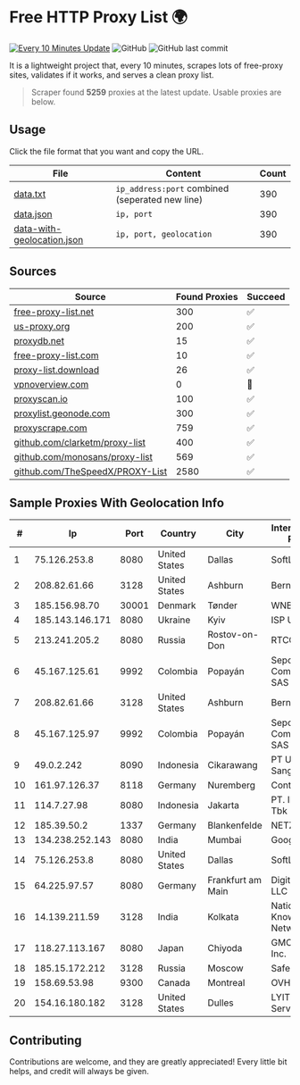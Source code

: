 
# Free HTTP Proxy List 🌍

[![Every 10 Minutes Update](https://github.com/mertguvencli/http-proxy-list/actions/workflows/main.yml/badge.svg?branch=main)](https://github.com/mertguvencli/http-proxy-list/actions/workflows/main.yml)
![GitHub](https://img.shields.io/github/license/mertguvencli/http-proxy-list)
![GitHub last commit](https://img.shields.io/github/last-commit/mertguvencli/http-proxy-list)

It is a lightweight project that, every 10 minutes, scrapes lots of free-proxy sites, validates if it works, and serves a clean proxy list.


> Scraper found **5259** proxies at the latest update. Usable proxies are below.

## Usage

Click the file format that you want and copy the URL.


|File|Content|Count|
|----|-------|-----|
|[data.txt](https://raw.githubusercontent.com/mertguvencli/http-proxy-list/main/proxy-list/data.txt)|`ip_address:port` combined (seperated new line)|390|
|[data.json](https://raw.githubusercontent.com/mertguvencli/http-proxy-list/main/proxy-list/data.json)|`ip, port`|390|
|[data-with-geolocation.json](https://raw.githubusercontent.com/mertguvencli/http-proxy-list/main/proxy-list/data-with-geolocation.json)|`ip, port, geolocation`|390|

## Sources

|Source|Found Proxies|Succeed|
|------|-------------|-------|
|[free-proxy-list.net](https://free-proxy-list.net)|300|✅|
|[us-proxy.org](https://www.us-proxy.org)|200|✅|
|[proxydb.net](http://proxydb.net)|15|✅|
|[free-proxy-list.com](https://free-proxy-list.com/?page=&port=&type%5B%5D=http&type%5B%5D=https&up_time=0&search=Search)|10|✅|
|[proxy-list.download](https://www.proxy-list.download/HTTP)|26|✅|
|[vpnoverview.com](https://vpnoverview.com/privacy/anonymous-browsing/free-proxy-servers)|0|🚫|
|[proxyscan.io](https://www.proxyscan.io)|100|✅|
|[proxylist.geonode.com](https://proxylist.geonode.com/api/proxy-list?limit=300&page=1&sort_by=lastChecked&sort_type=desc&protocols=http,https)|300|✅|
|[proxyscrape.com](https://api.proxyscrape.com/v2/?request=displayproxies&protocol=http&timeout=10000&country=all&ssl=all&anonymity=all)|759|✅|
|[github.com/clarketm/proxy-list](https://raw.githubusercontent.com/clarketm/proxy-list/master/proxy-list-raw.txt)|400|✅|
|[github.com/monosans/proxy-list](https://raw.githubusercontent.com/monosans/proxy-list/main/proxies/http.txt)|569|✅|
|[github.com/TheSpeedX/PROXY-List](https://raw.githubusercontent.com/TheSpeedX/PROXY-List/master/http.txt)|2580|✅|


## Sample Proxies With Geolocation Info

|#|Ip|Port|Country|City|Internet Service Provider|
|-|--|----|-------|----|-------------------------|
|1|75.126.253.8|8080|United States|Dallas|SoftLayer|
|2|208.82.61.66|3128|United States|Ashburn|Bernardi Sounds|
|3|185.156.98.70|30001|Denmark|Tønder|WNB A/S|
|4|185.143.146.171|8080|Ukraine|Kyiv|ISP UTELS|
|5|213.241.205.2|8080|Russia|Rostov-on-Don|RTCOMM-YUG|
|6|45.167.125.61|9992|Colombia|Popayán|Sepcom Comunicaciones SAS|
|7|208.82.61.66|3128|United States|Ashburn|Bernardi Sounds|
|8|45.167.125.97|9992|Colombia|Popayán|Sepcom Comunicaciones SAS|
|9|49.0.2.242|8090|Indonesia|Cikarawang|PT Usaha Adi Sanggoro|
|10|161.97.126.37|8118|Germany|Nuremberg|Contabo GmbH|
|11|114.7.27.98|8080|Indonesia|Jakarta|PT. INDOSAT Tbk|
|12|185.39.50.2|1337|Germany|Blankenfelde|NETZNUTZ|
|13|134.238.252.143|8080|India|Mumbai|Google LLC|
|14|75.126.253.8|8080|United States|Dallas|SoftLayer|
|15|64.225.97.57|8080|Germany|Frankfurt am Main|DigitalOcean, LLC|
|16|14.139.211.59|3128|India|Kolkata|National Knowledge Network|
|17|118.27.113.167|8080|Japan|Chiyoda|GMO Internet, Inc.|
|18|185.15.172.212|3128|Russia|Moscow|SafeData LLC|
|19|158.69.53.98|9300|Canada|Montreal|OVH SAS|
|20|154.16.180.182|3128|United States|Dulles|LYIT Internet Services|



## Contributing

Contributions are welcome, and they are greatly appreciated! Every
little bit helps, and credit will always be given.

